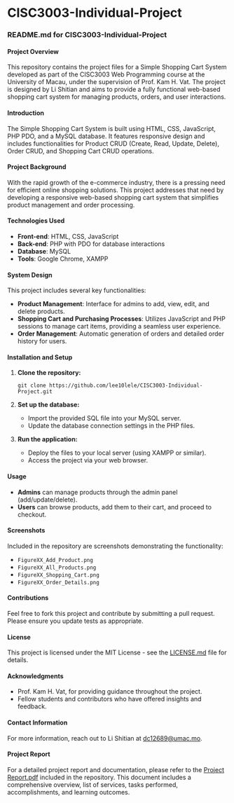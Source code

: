 # CISC3003-Individual-Project
### README.md for CISC3003-Individual-Project

#### Project Overview
This repository contains the project files for a Simple Shopping Cart System developed as part of the CISC3003 Web Programming course at the University of Macau, under the supervision of Prof. Kam H. Vat. The project is designed by Li Shitian and aims to provide a fully functional web-based shopping cart system for managing products, orders, and user interactions.

#### Introduction
The Simple Shopping Cart System is built using HTML, CSS, JavaScript, PHP PDO, and a MySQL database. It features responsive design and includes functionalities for Product CRUD (Create, Read, Update, Delete), Order CRUD, and Shopping Cart CRUD operations.

#### Project Background
With the rapid growth of the e-commerce industry, there is a pressing need for efficient online shopping solutions. This project addresses that need by developing a responsive web-based shopping cart system that simplifies product management and order processing.

#### Technologies Used
- **Front-end**: HTML, CSS, JavaScript
- **Back-end**: PHP with PDO for database interactions
- **Database**: MySQL
- **Tools**: Google Chrome, XAMPP

#### System Design
This project includes several key functionalities:
- **Product Management**: Interface for admins to add, view, edit, and delete products.
- **Shopping Cart and Purchasing Processes**: Utilizes JavaScript and PHP sessions to manage cart items, providing a seamless user experience.
- **Order Management**: Automatic generation of orders and detailed order history for users.

#### Installation and Setup
1. **Clone the repository:**
   ```
   git clone https://github.com/lee10lele/CISC3003-Individual-Project.git
   ```
2. **Set up the database:**
   - Import the provided SQL file into your MySQL server.
   - Update the database connection settings in the PHP files.

3. **Run the application:**
   - Deploy the files to your local server (using XAMPP or similar).
   - Access the project via your web browser.

#### Usage
- **Admins** can manage products through the admin panel (add/update/delete).
- **Users** can browse products, add them to their cart, and proceed to checkout.

#### Screenshots
Included in the repository are screenshots demonstrating the functionality:
- `FigureXX_Add_Product.png`
- `FigureXX_All_Products.png`
- `FigureXX_Shopping_Cart.png`
- `FigureXX_Order_Details.png`

#### Contributions
Feel free to fork this project and contribute by submitting a pull request. Please ensure you update tests as appropriate.

#### License
This project is licensed under the MIT License - see the [LICENSE.md](LICENSE.md) file for details.

#### Acknowledgments
- Prof. Kam H. Vat, for providing guidance throughout the project.
- Fellow students and contributors who have offered insights and feedback.

#### Contact Information
For more information, reach out to Li Shitian at [dc12689@umac.mo](mailto:dc12689@umac.mo).

#### Project Report
For a detailed project report and documentation, please refer to the [Project Report.pdf](Project_Report.pdf) included in the repository. This document includes a comprehensive overview, list of services, tasks performed, accomplishments, and learning outcomes.
